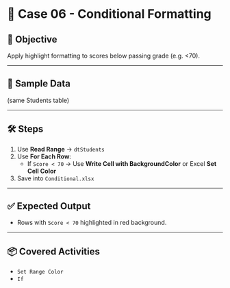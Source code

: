 # 📘 Case 06 - Conditional Formatting

## 🎯 Objective
Apply highlight formatting to scores below passing grade (e.g. <70).

---

## 📝 Sample Data
(same Students table)

---

## 🛠️ Steps
1. Use **Read Range** → `dtStudents`
2. Use **For Each Row**:
   - If `Score < 70` → Use **Write Cell with BackgroundColor** or Excel **Set Cell Color**
3. Save into `Conditional.xlsx`

---

## ✅ Expected Output
- Rows with `Score < 70` highlighted in red background.

---

## 📦 Covered Activities
- `Set Range Color`
- `If`
